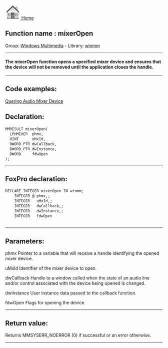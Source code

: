 [<img src="../../images/home.png"> Home ](https://github.com/VFPX/Win32API)  

## Function name : mixerOpen
Group: [Windows Multimedia](../../functions_group.md#Windows_Multimedia)  -  Library: [winmm](../../libraries.md#winmm)  
***  


#### The mixerOpen function opens a specified mixer device and ensures that the device will not be removed until the application closes the handle.
***  


## Code examples:
[Quering Audio Mixer Device](../../samples/sample_423.md)  

## Declaration:
```foxpro  
MMRESULT mixerOpen(
  LPHMIXER  phmx,
  UINT      uMxId,
  DWORD_PTR dwCallback,
  DWORD_PTR dwInstance,
  DWORD     fdwOpen
);  
```  
***  


## FoxPro declaration:
```foxpro  
DECLARE INTEGER mixerOpen IN winmm;
	INTEGER @ phmx,;
	INTEGER   uMxId,;
	INTEGER   dwCallback,;
	INTEGER   dwInstance,;
	INTEGER   fdwOpen
  
```  
***  


## Parameters:
phmx
Pointer to a variable that will receive a handle identifying the opened mixer device.

uMxId
Identifier of the mixer device to open.

dwCallback
Handle to a window called when the state of an audio line and/or control associated with the device being opened is changed. 

dwInstance
User instance data passed to the callback function.

fdwOpen
Flags for opening the device.
  
***  


## Return value:
Returns MMSYSERR_NOERROR (0) if successful or an error otherwise.  
***  

